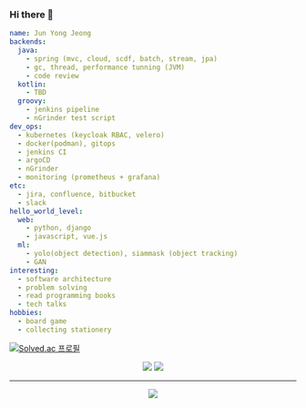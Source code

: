 ### Hi there 👋

```yaml
name: Jun Yong Jeong
backends:
  java:
    - spring (mvc, cloud, scdf, batch, stream, jpa)
    - gc, thread, performance tunning (JVM)
    - code review
  kotlin:
    - TBD
  groovy:
    - jenkins pipeline
    - nGrinder test script
dev_ops:
  - kubernetes (keycloak RBAC, velero)
  - docker(podman), gitops
  - jenkins CI
  - argoCD
  - nGrinder
  - monitoring (prometheus + grafana)
etc:
  - jira, confluence, bitbucket
  - slack
hello_world_level:
  web:
    - python, django
    - javascript, vue.js
  ml:
    - yolo(object detection), siammask (object tracking)
    - GAN
interesting:
  - software architecture
  - problem solving
  - read programming books
  - tech talks
hobbies:
  - board game
  - collecting stationery
```
[![Solved.ac 프로필](http://mazassumnida.wtf/api/v2/generate_badge?boj=programmer_jjy)](https://solved.ac/profile/programmer_jjy)

<div align=center>
  <a align=center href="https://velog.io/@jundragon"><img src="https://img.shields.io/badge/velog-1DBF73?style=flat-square&logo=Vimeo&logoColor=white"/></a>
  <img src="http://mazassumnida.wtf/api/mini/generate_badge?boj=programmer_jjy"/>
</div>
<div align=center>
  <hr>
    <a href="https://hits.seeyoufarm.com"><img src="https://hits.seeyoufarm.com/api/count/incr/badge.svg?url=https%3A%2F%2Fgithub.com%2Fjundragon%2Fhit-counter&count_bg=%23236C1B&title_bg=%23555555&icon=github.svg&icon_color=%23E7E7E7&title=hits&edge_flat=false"/></a>
</div>

<!--
**jundragon/jundragon** is a ✨ _special_ ✨ repository because its `README.md` (this file) appears on your GitHub profile.

Here are some ideas to get you started:

- 🔭 I’m currently working on ...
- 🌱 I’m currently learning ...
- 👯 I’m looking to collaborate on ...
- 🤔 I’m looking for help with ...
- 💬 Ask me about ...
- 📫 How to reach me: ...
- 😄 Pronouns: ...
- ⚡ Fun fact: ...
-->
